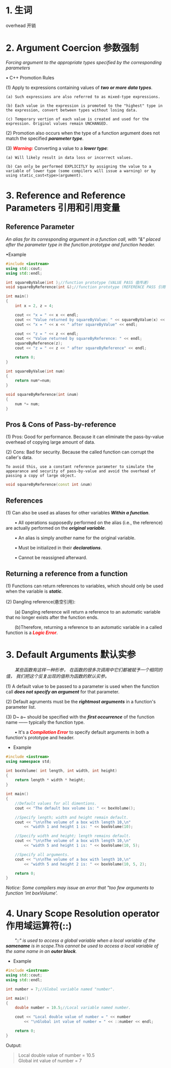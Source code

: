 # 1. 生词
overhead 开销

# 2. Argument Coercion 参数强制
*Forcing argument to the appropriate types specified by the corresponding parameters*

• C++ Promotion Rules

(1) Apply to expressions containing values of ***two or more data types***.

    (a) Such expressions are also referred to as mixed-type expressions.

    (b) Each value in the expression is promoted to the "highest" type in the expression, convert between types without losing data.

    (c) Temporary vertion of each value is created and used for the expression. Original values remain UNCHANGED.

(2) Promotion also occurs when the type of a function argument does not match the specified ***parameter type***.

(3) <font color=red>***Warning:***</font> Converting a value to a ***lower type***:

    (a) Will likely result in data loss or incorrect values.

    (b) Can only be performed EXPLICITLY by assigning the value to a variable of lower type (some compilers will issue a warning) or by using static_cast<type>(argument).

# 3. Reference and Reference Parameters 引用和引用变量
## Reference Parameter
    
*An alias for its corresponding argument in a function call, with "&" placed after the parameter type in the function prototype and function header.*

•Example
```c++
#include <iostream>
using std::cout;
using std::endl;

int squareByValue(int );//function prototype (VALUE PASS 值传递)
void squareByReference(int &);//function prototype (REFERENCE PASS 引用传递)

int main()
{
    int x = 2, z = 4;

    cout << "x = " << x << endl;
    cout << "Value returned by squareByValue: " << squareByValue(x) << endl;
    cout << "x = " << x << " after squareByValue" << endl;
    
    cout << "z = " << z << endl;
    cout << "Value returned by squareByReference: " << endl; 
    squareByReference(z);
    cout << "z = " << z << " after squareByReference" << endl;

    return 0;
}

int squareByValue(int num)
{
    return num*=num;
}

void squareByReference(int &num)
{
    num *= num;
}
```

## Pros & Cons of Pass-by-reference
(1) Pros: Good for performance. Because it can eliminate the pass-by-value overhead of copying large amount of data.

(2) Cons: Bad for security. Because the called function can corrupt the caller's data.

    To avoid this, use a constant reference parameter to simulate the appearance and security of pass-by-value and avoid the overhead of passing a copy of large object.
```c++
void squareByReference(const int &num)
```

## References

(1) Can also be used as aliases for other variables ***Within a function***.
    
&emsp;&emsp;• All operations supposedly performed on the alias (i.e., the reference) are actually performed on the ***original variable***.

&emsp;&emsp;• An alias is simply another name for the original variable.

&emsp;&emsp;• Must be initialized in their ***declarations***.

&emsp;&emsp;• Cannot be reassigned afterward.

## Returning a reference from a function

(1) Functions can return references to variables, which should only be used when the variable is ***static***. 

(2) Dangling reference(悬空引用):

&emsp;&emsp;(a) Dangling reference will return a reference to an automatic variable that no longer exists after the function ends.

&emsp;&emsp;(b)Therefore, returning a reference to an automatic variable in a called function is a <font color=red>***Logic Error***</font>.

# 3. Default Arguments 默认实参
&emsp;&emsp;*某些函数有这样一种形参， 在函数的很多次调用中它们都被赋予一个相同的值， 我们把这个反复出现的值称为函数的默认实参。*

(1) A default value to be passed to a parameter is used when the function call ***does not specify an argument*** for that parameter.

(2) Default agruments must be the ***rightmost arguments*** in a function's parameter list.

(3) D~ a~ should be specified with the ***first occurrence*** of the function name —— typically the function type.
    
&emsp;&emsp;• It's a <font color=red>***Compilation Error***</font> to specify default arguments in both a function's prototype and header.

* Example
```c++
#include <iostream>
using namespace std;

int boxVolume( int length, int width, int height)
{
    return length * width * height;
}

int main()
{
    //Default values for all dimentions.
    cout << "The default box volume is: " << boxVolume();

    //Specify length; width and height remain default.
    cout << "\n\nThe volume of a box with length 10,\n"
        << "width 1 and height 1 is: " << boxVolume(10);

    //Specify width and height; length remains default.
    cout << "\n\nThe volume of a box with length 10,\n"
        << "width 5 and height 1 is: " << boxVolume(10, 5);

    //Specify all arguments.
    cout << "\n\nThe volume of a box with length 10,\n"
        << "width 5 and height 2 is: " << boxVolume(10, 5, 2);

    return 0;
}
```
*Notice: Some compilers may issue an error that "too few arguments to function 'int boxVolume'.*

# 4. Unary Scope Resolution operator 作用域运算符(::)
&emsp;&emsp;*"::" is used to access a global variable when a local variable of the ***samename*** is in scope.This cannot be used to access a local variable of the same name in an ***outer block***.*

* Example
```c++
#include <iostream>
using std::cout;
using std::endl;

int number = 7;//Global variable named "number".

int main()
{
    double number = 10.5;//Local variable named number.

    cout << "Local double value of number = " << number
        << "\nGlobal int value of number = " << ::number << endl;

    return 0;
}
```
Output:
>Local double value of number = 10.5\
>Global int value of number = 7